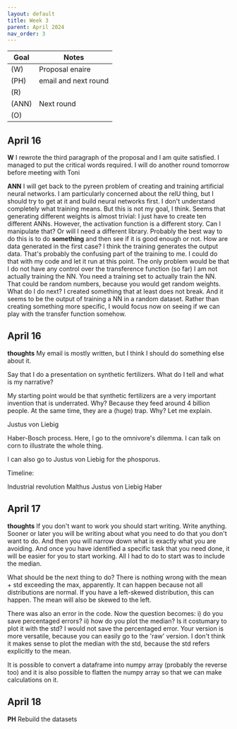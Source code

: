 ```yaml
---
layout: default
title: Week 3
parent: April 2024
nav_order: 3
---
```


| Goal | Notes | 
| ----------- | ----------- |
|(W)|Proposal enaire |
|(PH)|email and next round |
|(R)| |
|(ANN)|Next round |
|(O)| |


## April 16

**W** I rewrote the third paragraph of the proposal and I am quite satisfied. I managed to put the critical words required. I will do another round tomorrow before meeting with Toni


**ANN** I will get back to the pyreen problem of creating and training artificial neural networks. I am particularly concerned about the relU thing, but I should try to get at it and build neural networks first.
I don't understand completely what training means. But this is not my goal, I think.
Seems that generating different weights is almost trivial: I just have to create ten different ANNs. However, the activation function is a different story. Can I manipulate that? Or will I need a different library. Probably the best way to do this is to do **something** and then see if it is good enough or not.
How are data generated in the first case?
I think the training generates the output data. That's probably the confusing part of the training to me. I could do that with my code and let it run at this point.
The only problem would be that I do not have any control over the transference function (so far)
I am not actually training the NN.
You need a training set to actually train the NN. That could be random numbers, because you would get random weights. What do I do next?
I created something that at least does not break. And it seems to be the output of training a NN in a random dataset. Rather than creating something more specific, I would focus now on seeing if we can play with the transfer function somehow.

## April 16

**thoughts** My email is mostly written, but I think I should do something else about it.

Say that I do a presentation on synthetic fertilizers. What do I tell and what is my narrative?

My starting point would be that synthetic fertilizers are a very important invention that is underrated. Why? Because they feed around 4 billion people.
At the same time, they are a (huge) trap. Why? Let me explain.

Justus von Liebig

Haber-Bosch process. Here, I go to the omnivore's dilemma. I can talk on corn to illustrate the whole thing.

I can also go to Justus von Liebig for the phosporus.

Timeline:

Industrial revolution
Malthus
Justus von Liebig
Haber

## April 17

**thoughts** If you don't want to work you should start writing. Write anything. Sooner or later you will be writing about what you need to do that you don't want to do. And then you will narrow down what is exactly what you are avoiding. And once you have identified a specific task that you need done, it will be easier for you to start working. All I had to do to start was to include the median.

What should be the next thing to do? There is nothing wrong with the mean + std exceeding the max, apparently. It can happen because not all distributions are normal. If you have a left-skewed distribution, this can happen. The mean will also be skewed to the left.

There was also an error in the code.
Now the question becomes: i) do you save percentaged errors? ii) how do you plot the median? Is it costumary to plot it with the std?
I would not save the percentaged error. Your version is more versatile, because you can easily go to the 'raw' version.
I don't think it makes sense to plot the median with the std, because the std refers explicitly to the mean.

It is possible to convert a dataframe into numpy array (probably the reverse too) and it is also possible to flatten the numpy array so that we can make calculations on it.

## April 18

**PH** Rebuild the datasets

